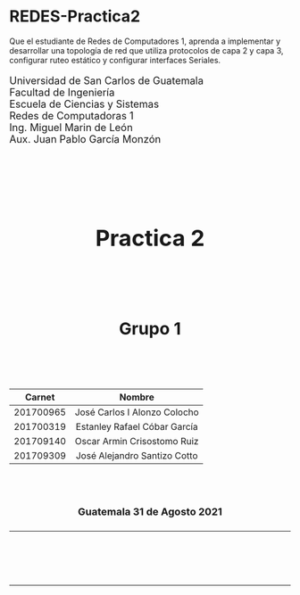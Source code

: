 # REDES-Practica2
Que el estudiante de Redes de Computadores 1, aprenda a implementar y  desarrollar una topología de red que utiliza protocolos de capa 2 y capa 3,  configurar ruteo estático y configurar interfaces Seriales.
<p style="font-size: 18px">
Universidad de San Carlos de Guatemala
<br>
Facultad de Ingeniería
<br>
Escuela de Ciencias y Sistemas
<br>
Redes de Computadoras 1
<br>
Ing. Miguel Marin de León
<br>
Aux. Juan Pablo García Monzón
</p>

<br><br><br><br>



<h1 align="center" style="font-size: 40px; font-weight: bold;">Practica 2</h1>

<br><br><br>

<h4 align="center" style="font-size: 30px; font-weight: bold;">Grupo 1</h4>

<br><br>


<div align="center">

| Carnet | Nombre |
| :-: | :-:| 
| 201700965 | José Carlos I Alonzo Colocho |
| 201700319 | Estanley Rafael Cóbar García |
| 201709140 | Oscar Armin Crisostomo Ruiz |
| 201709309 | José Alejandro Santizo Cotto  |

</div>

<br><br>

<h4 align="center" style="font-size: 18px; font-weight: bold;">Guatemala 31 de Agosto 2021</h4>


*** 


<br><br><br><br>

*** 
